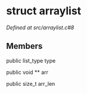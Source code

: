 # struct arraylist

*Defined at src/arraylist.c#8*

## Members

public list_type type

public void ** arr

public size_t arr_len



